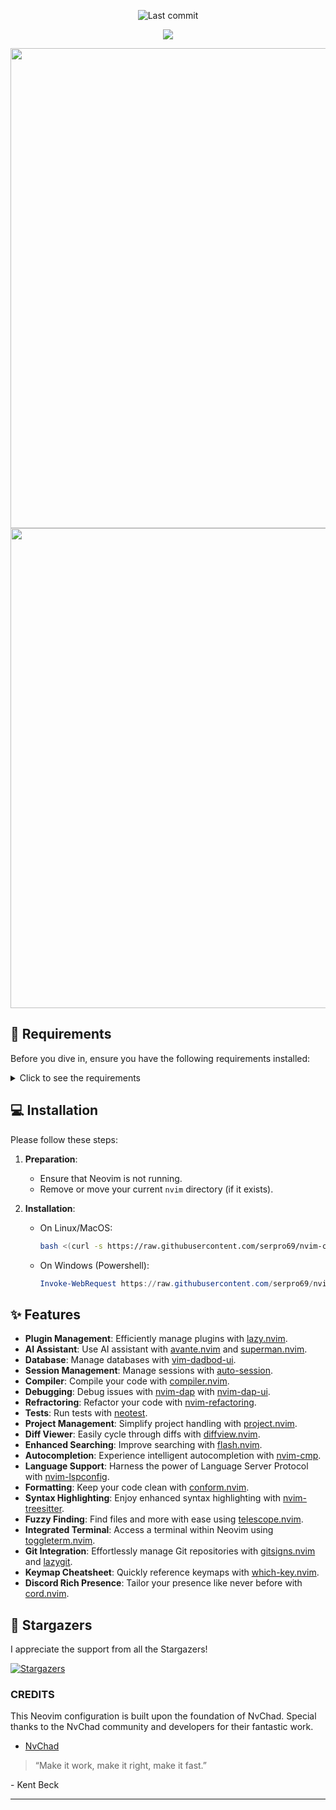 <div align="center">

![Last commit](https://img.shields.io/github/last-commit/serpro69/nvim-config?style=for-the-badge&logo=git&color=000F10&logoColor=dark%20orange&labelColor=302D41)

[![](https://img.shields.io/badge/Neovim-0.11.4+-blueviolet.svg?style=for-the-badge&color=000F10&logo=Neovim&logoColor=green&labelColor=302D41)](https://github.com/neovim/neovim)

<img width="1366" height="768" alt="image" src="https://github.com/user-attachments/assets/fd99297d-235e-4902-bd72-9e0b02bc6d04" />

<img width="1366" height="768" alt="image" src="https://github.com/user-attachments/assets/20c94106-1dfe-41a5-92de-d55851c3b5d6" />

</div>

## 📄 Requirements

Before you dive in, ensure you have the following requirements installed:

<details>
<summary>Click to see the requirements</summary><br />

In windows, you can use [scoop](https://scoop.sh/) to install them.

- **Docker:**
  - [lazydocker](https://github.com/jesseduffield/lazydocker)

- **Git:**
  - [lazygit](https://github.com/jesseduffield/lazygit)

- **Telescope:**
  - [fd](https://github.com/sharkdp/fd)
  - [bat](https://github.com/sharkdp/bat)
  - [ripgrep](https://github.com/BurntSushi/ripgrep)
  - [make](https://www.gnu.org/software/make/)
  - [mingw-nuwen](https://nuwen.net/mingw.html)

- **Nerd Font (For Icons):**
  - [JetBrainsMono](https://github.com/ryanoasis/nerd-fonts/tree/master/patched-fonts/JetBrainsMono)
  - [Other Fonts](https://www.nerdfonts.com/font-downloads)

- **Neovim:**
  - [Neovim 0.11+](https://github.com/neovim/neovim/releases)
  </details>

## 💻 Installation

Please follow these steps:

1. **Preparation**:
   - Ensure that Neovim is not running.
   - Remove or move your current `nvim` directory (if it exists).

2. **Installation**:
   - On Linux/MacOS:

     ```sh
     bash <(curl -s https://raw.githubusercontent.com/serpro69/nvim-config/master/installer/install.sh)
     ```

   - On Windows (Powershell):
     ```ps1
     Invoke-WebRequest https://raw.githubusercontent.com/serpro69/nvim-config/master/installer/install.ps1 -UseBasicParsing | Invoke-Expression
     ```

## ✨ Features

- **Plugin Management**: Efficiently manage plugins with [lazy.nvim](https://github.com/folke/lazy.nvim).
- **AI Assistant**: Use AI assistant with [avante.nvim](https://github.com/yetone/avante.nvim) and [superman.nvim](https://github.com/supermaven-inc/supermaven-nvim).
- **Database**: Manage databases with [vim-dadbod-ui](https://github.com/kristijanhusak/vim-dadbod-ui).
- **Session Management**: Manage sessions with [auto-session](https://github.com/rmagatti/auto-session).
- **Compiler**: Compile your code with [compiler.nvim](https://github.com/Zeioth/compiler.nvim).
- **Debugging**: Debug issues with [nvim-dap](https://github.com/mfussenegger/nvim-dap) with [nvim-dap-ui](https://github.com/rcarriga/nvim-dap-ui).
- **Refractoring**: Refactor your code with [nvim-refactoring](https://github.com/ThePrimeagen/refactoring.nvim).
- **Tests**: Run tests with [neotest](https://github.com/nvim-neotest/neotest).
- **Project Management**: Simplify project handling with [project.nvim](https://github.com/ahmedkhalf/project.nvim).
- **Diff Viewer**: Easily cycle through diffs with [diffview.nvim](https://github.com/sindrets/diffview.nvim).
- **Enhanced Searching**: Improve searching with [flash.nvim](https://github.com/folke/flash.nvim).
- **Autocompletion**: Experience intelligent autocompletion with [nvim-cmp](https://github.com/hrsh7th/nvim-cmp).
- **Language Support**: Harness the power of Language Server Protocol with [nvim-lspconfig](https://github.com/neovim/nvim-lspconfig).
- **Formatting**: Keep your code clean with [conform.nvim](https://github.com/stevearc/conform.nvim).
- **Syntax Highlighting**: Enjoy enhanced syntax highlighting with [nvim-treesitter](https://github.com/nvim-treesitter/nvim-treesitter).
- **Fuzzy Finding**: Find files and more with ease using [telescope.nvim](https://github.com/nvim-telescope/telescope.nvim).
- **Integrated Terminal**: Access a terminal within Neovim using [toggleterm.nvim](https://github.com/akinsho/toggleterm.nvim).
- **Git Integration**: Effortlessly manage Git repositories with [gitsigns.nvim](https://github.com/lewis6991/gitsigns.nvim) and [lazygit](https://github.com/jesseduffield/lazygit).
- **Keymap Cheatsheet**: Quickly reference keymaps with [which-key.nvim](https://github.com/folke/which-key.nvim).
- **Discord Rich Presence**: Tailor your presence like never before with [cord.nvim](https://github.com/vyfor/cord.nvim).
<!-- - **Markdown Preview**: Preview your Markdown files with [markdown-preview.nvim](https://github.com/iamcco/markdown-preview.nvim). -->

## 🌟 Stargazers

I appreciate the support from all the Stargazers!

[![Stargazers](http://reporoster.com/stars/dark/notext/Alexis12119/nvim-config)](https://github.com/Alexis12119/nvim-config/stargazers)

### CREDITS

This Neovim configuration is built upon the foundation of NvChad. Special thanks to the NvChad community and developers for their fantastic work.

- [NvChad](https://github.com/NvChad/NvChad)

> “Make it work, make it right, make it fast.”

\- Kent Beck

---
